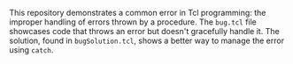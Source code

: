This repository demonstrates a common error in Tcl programming: the improper handling of errors thrown by a procedure. The `bug.tcl` file showcases code that throws an error but doesn't gracefully handle it. The solution, found in `bugSolution.tcl`, shows a better way to manage the error using `catch`.